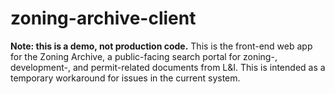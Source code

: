 # zoning-archive-client

**Note: this is a demo, not production code.** This is the front-end web app for the Zoning Archive, a public-facing search 
portal for zoning-, development-, and permit-related documents from L&I. This
is intended as a temporary workaround for issues in the current system.
